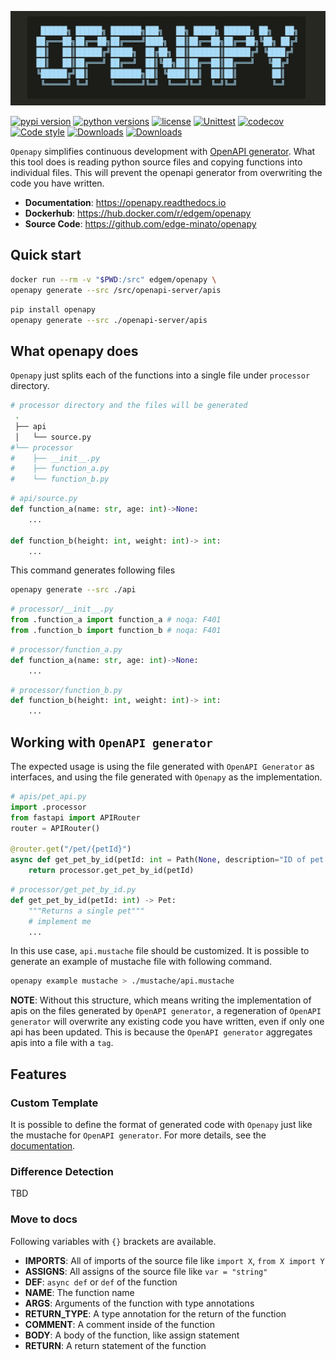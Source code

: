 ![openapy Logo](https://raw.githubusercontent.com/edge-minato/openapy/main/docs/img/logo.jpg)

[![pypi version](https://img.shields.io/pypi/v/openapy.svg?style=flat)](https://pypi.org/pypi/openapy/)
[![python versions](https://img.shields.io/pypi/pyversions/openapy.svg?style=flat)](https://pypi.org/pypi/openapy/)
[![license](https://img.shields.io/pypi/l/openapy.svg?style=flat)](https://github.com/edge-minato/openapy/blob/master/LICENSE)
[![Unittest](https://github.com/edge-minato/openapy/actions/workflows/unittest.yml/badge.svg)](https://github.com/edge-minato/openapy/actions/workflows/unittest.yml)
[![codecov](https://codecov.io/gh/edge-minato/openapy/branch/main/graph/badge.svg?token=YDZAMKUNS0)](https://codecov.io/gh/edge-minato/openapy)
[![Code style](https://img.shields.io/badge/code%20style-black-000000.svg)](https://github.com/psf/black")
[![Downloads](https://pepy.tech/badge/openapy)](https://pepy.tech/project/openapy)
[![Downloads](https://pepy.tech/badge/openapy/week)](https://pepy.tech/project/openapy)

`Openapy` simplifies continuous development with [OpenAPI generator](https://github.com/OpenAPITools/openapi-generator).
What this tool does is reading python source files and copying functions into individual files.
This will prevent the openapi generator from overwriting the code you have written.

- **Documentation**: https://openapy.readthedocs.io
- **Dockerhub**: https://hub.docker.com/r/edgem/openapy
- **Source Code**: https://github.com/edge-minato/openapy

## Quick start

```sh
docker run --rm -v "$PWD:/src" edgem/openapy \
openapy generate --src /src/openapi-server/apis
```

```sh
pip install openapy
openapy generate --src ./openapi-server/apis
```

## What openapy does

`Openapy` just splits each of the functions into a single file under `processor` directory.

```sh
# processor directory and the files will be generated
 .
 ├── api
 │   └── source.py
#└── processor
#    ├── __init__.py
#    ├── function_a.py
#    └── function_b.py
```

```python
# api/source.py
def function_a(name: str, age: int)->None:
    ...

def function_b(height: int, weight: int)-> int:
    ...
```

This command generates following files

```sh
openapy generate --src ./api
```

```python
# processor/__init__.py
from .function_a import function_a # noqa: F401
from .function_b import function_b # noqa: F401
```

```python
# processor/function_a.py
def function_a(name: str, age: int)->None:
    ...
```

```python
# processor/function_b.py
def function_b(height: int, weight: int)-> int:
    ...
```

## Working with `OpenAPI generator`

The expected usage is using the file generated with `OpenAPI Generator` as interfaces, and using the file generated with `Openapy` as the implementation.

```python
# apis/pet_api.py
import .processor
from fastapi import APIRouter
router = APIRouter()

@router.get("/pet/{petId}")
async def get_pet_by_id(petId: int = Path(None, description="ID of pet to return")) -> Pet:
    return processor.get_pet_by_id(petId)
```

```python
# processor/get_pet_by_id.py
def get_pet_by_id(petId: int) -> Pet:
    """Returns a single pet"""
    # implement me
    ...
```

In this use case, `api.mustache` file should be customized. It is possible to generate an example of mustache file with following command.

```sh
openapy example mustache > ./mustache/api.mustache
```

**NOTE**: Without this structure, which means writing the implementation of apis on the files generated by `OpenAPI generator`, a regeneration of `OpenAPI generator` will overwrite any existing code you have written, even if only one api has been updated. This is because the `OpenAPI generator` aggregates apis into a file with a `tag`.

## Features

### Custom Template

It is possible to define the format of generated code with `Openapy` just like the mustache for `OpenAPI generator`. For more details, see the [documentation](https://openapy.readthedocs.io).

### Difference Detection

TBD

### Move to docs

Following variables with `{}` brackets are available.

- **IMPORTS**: All of imports of the source file like `import X`, `from X import Y`
- **ASSIGNS**: All assigns of the source file like `var = "string"`
- **DEF**: `async def` or `def` of the function
- **NAME**: The function name
- **ARGS**: Arguments of the function with type annotations
- **RETURN_TYPE**: A type annotation for the return of the function
- **COMMENT**: A comment inside of the function
- **BODY**: A body of the function, like assign statement
- **RETURN**: A return statement of the function

